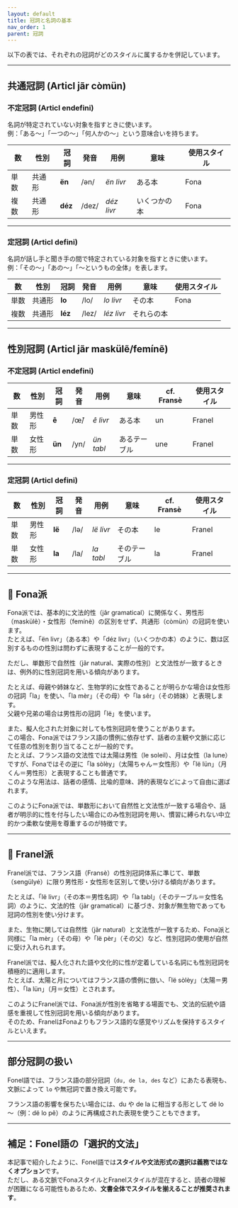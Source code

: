 ```yaml
---
layout: default
title: 冠詞と名詞の基本
nav_order: 1
parent: 冠詞
---
```



以下の表では、それぞれの冠詞がどのスタイルに属するかを併記しています。

---

## 共通冠詞 (Articl jãr còmün)

### 不定冠詞 (Articl endefini)

名詞が特定されていない対象を指すときに使います。  
例：「ある～」「一つの～」「何人かの～」という意味合いを持ちます。

| 数   | 性別   | 冠詞    | 発音   | 用例       | 意味         | 使用スタイル  |
|------|--------|---------|--------|------------|--------------|---------------|
| 単数 | 共通形 | **ën**  | /ən/   | *ën livr*  | ある本       | Fona          |
| 複数 | 共通形 | **déz** | /dez/  | *déz livr* | いくつかの本 | Fona          |

---

### 定冠詞 (Articl defini)

名詞が話し手と聞き手の間で特定されている対象を指すときに使います。  
例：「その～」「あの～」「～というもの全体」を表します。

| 数   | 性別   | 冠詞    | 発音   | 用例       | 意味         | 使用スタイル  |
|------|--------|---------|--------|------------|--------------|---------------|
| 単数 | 共通形 | **lo**  | /lo/   | *lo livr*  | その本       | Fona          |
| 複数 | 共通形 | **léz** | /lez/  | *léz livr* | それらの本   |               |

---

## 性別冠詞 (Articl jãr maskülẽ/femínẽ)

### 不定冠詞 (Articl endefini)

| 数   | 性別   | 冠詞    | 発音   | 用例       | 意味         | cf. Fransè  | 使用スタイル   |
|------|--------|---------|--------|------------|--------------|-------------|----------------|
| 単数 | 男性形 | **ê**   | /œ̃/   | *ê livr*   | ある本       | un          | Franel         |
| 単数 | 女性形 | **ün**  | /yn/   | *ün tabl*  | あるテーブル | une         | Franel         |

---

### 定冠詞 (Articl defini)

| 数   | 性別   | 冠詞    | 発音   | 用例       | 意味         | cf. Fransè | 使用スタイル |
|------|--------|---------|--------|------------|--------------|-------------|----------------|
| 単数 | 男性形 | **lë**  | /lə/   | *lë livr*  | その本       | le          | Franel         |
| 単数 | 女性形 | **la**  | /la/   | *la tabl*  | そのテーブル | la          | Franel         |

---

## 🔹 Fona派

Fona派では、基本的に文法的性（jãr gramatical）に関係なく、男性形（maskülẽ）・女性形（femínẽ）の区別をせず、共通形（còmün）の冠詞を使います。  
たとえば、「ën livr」（ある本）や「déz livr」（いくつかの本）のように、数は区別するものの性別は問わずに表現することが一般的です。

ただし、単数形で自然性（jãr natural、実際の性別）と文法性が一致するときは、例外的に性別冠詞を用いる傾向があります。

たとえば、母親や姉妹など、生物学的に女性であることが明らかな場合は女性形の冠詞「la」を使い、「la mèr」（その母）や「la sêr」（その姉妹）と表現します。  
父親や兄弟の場合は男性形の冠詞「lë」を使います。

また、擬人化された対象に対しても性別冠詞を使うことがあります。  
この場合、Fona派ではフランス語の慣例に依存せず、話者の主観や文脈に応じて任意の性別を割り当てることが一般的です。  
たとえば、フランス語の文法性では太陽は男性（le soleil）、月は女性（la lune）ですが、Fonaではその逆に「la sòlèy」（太陽ちゃん＝女性形）や「lë lün」（月くん＝男性形）と表現することも普通です。  
このような用法は、話者の感情、比喩的意味、詩的表現などによって自由に選ばれます。

このようにFona派では、単数形において自然性と文法性が一致する場合や、話者が明示的に性を付与したい場合にのみ性別冠詞を用い、慣習に縛られない中立的かつ柔軟な使用を尊重するのが特徴です。

---

## 🔸 Franel派

Franel派では、フランス語（Fransè）の性別冠詞体系に準じて、単数（sengülyé）に限り男性形・女性形を区別して使い分ける傾向があります。

たとえば、「lë livr」（その本＝男性名詞）や「la tabl」（そのテーブル＝女性名詞）のように、文法的性（jãr gramatical）に基づき、対象が無生物であっても冠詞の性別を使い分けます。

また、生物に関しては自然性（jãr natural）と文法性が一致するため、Fona派と同様に「la mèr」（その母）や「lë pèr」（その父）など、性別冠詞の使用が自然に受け入れられます。

Franel派では、擬人化された語や文化的に性が定着している名詞にも性別冠詞を積極的に適用します。  
たとえば、太陽と月についてはフランス語の慣例に倣い、「lë sòlèy」（太陽＝男性）、「la lün」（月＝女性）とされます。

このようにFranel派では、Fona派が性別を省略する場面でも、文法的伝統や語感を重視して性別冠詞を用いる傾向があります。  
そのため、FranelはFonaよりもフランス語的な感覚やリズムを保持するスタイルといえます。

---

## 部分冠詞の扱い

Fonel語では、フランス語の部分冠詞（`du, de la, des` など）にあたる表現も、文脈によって `lo` や無冠詞で置き換え可能です。

フランス語の影響を保ちたい場合には、du や de la に相当する形として
dë lo ～（例：dë lo pẽ）のように再構成された表現を使うこともできます。

---

## 補足：Fonel語の「選択的文法」

本記事で紹介したように、Fonel語では**スタイルや文法形式の選択は義務ではなくオプション**です。  
ただし、ある文脈でFonaスタイルとFranelスタイルが混在すると、読者の理解が困難になる可能性もあるため、**文書全体でスタイルを揃えることが推奨されます**。
